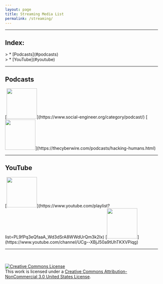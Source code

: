 ```yaml
---
layout: page
title: Streaming Media List
permalink: /streaming/
---
```

<hr>
<h2> Index: </h2> 
> * [Podcasts](#podcasts)<br>
> * [YouTube](#youtube)<br>
<hr>
<a name="podcasts"></a>
<h2> Podcasts </h2> 
[<img src="/images/thumbs/2.png" width="100" height="100">](https://www.social-engineer.org/category/podcast/)
[<img src="/images/thumbs/6.png" width="100" height="100">](https://thecyberwire.com/podcasts/hacking-humans.html)
<br>
<hr>
<a name="youtube"></a> 
<h2> YouTube </h2>
[<img src="/images/thumbs/4.jpg" width="100" height="100">](https://www.youtube.com/playlist?list=PL9fPq3eQfaaA_Wd3dSrA8WWdUrQm3k2Ix)
[<img src="/images/thumbs/17.jpg" width="100" height="100">](https://www.youtube.com/channel/UCg--XBjJ50a9tUhTKXVPiqg)
<hr>
<br>
<br>
<a rel="license" href="http://creativecommons.org/licenses/by-nc/3.0/us/"><img alt="Creative Commons License" style="border-width:0" src="https://i.creativecommons.org/l/by-nc/3.0/us/88x31.png" /></a><br />This work is licensed under a <a rel="license" href="http://creativecommons.org/licenses/by-nc/3.0/us/">Creative Commons Attribution-NonCommercial 3.0 United States License</a>.
